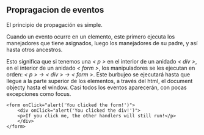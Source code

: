 
## Propragacion de eventos

El principio de propagación es simple.

Cuando un evento ocurre en un elemento, este primero ejecuta los manejadores que tiene asignados, luego los manejadores de su padre, y así hasta otros ancestros.

Esto significa que si tenemos una *< p >* en el interior de un anidado *< div >*, en el interior de un anidado *< form >*, los manipuladores se les ejecutan en orden: *< p > -> < div > -> < form >*. Este burbujeo se ejecutará hasta que llegue a la parte superior de los elementos, a través del html, el document objecty hasta el window. Casi todos los eventos aparecerán, con pocas excepciones como focus.

    <form onClick="alert('You clicked the form!')">
        <div onClick="alert('You clicked the div!')">
        <p>If you click me, the other handlers will still run!</p>
        </div>
    </form>
